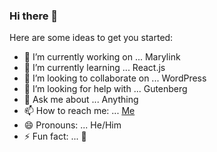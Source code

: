 ### Hi there 👋

Here are some ideas to get you started:

- 🔭 I’m currently working on ... Marylink
- 🌱 I’m currently learning ... React.js
- 👯 I’m looking to collaborate on ... WordPress
- 🤔 I’m looking for help with ... Gutenberg
- 💬 Ask me about ... Anything
- 📫 How to reach me: ... [Me](https://mainulhassan.info)
- 😄 Pronouns: ... He/Him
- ⚡ Fun fact: ... 🤔
